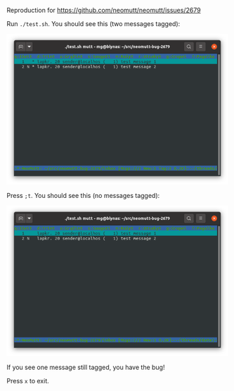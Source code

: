 Reproduction for https://github.com/neomutt/neomutt/issues/2679

Run `./test.sh`.  You should see this (two messages tagged):

![](screenshot1.png)

Press `;t`.  You should see this (no messages tagged):

![](screenshot2.png)

If you see one message still tagged, you have the bug!

Press `x` to exit.
